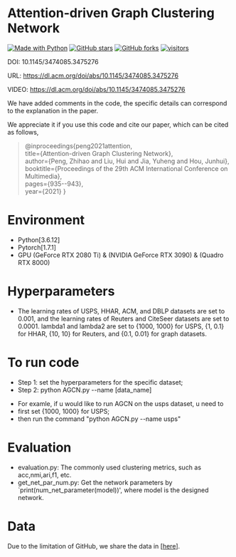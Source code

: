 # Attention-driven Graph Clustering Network

[python-img]: https://img.shields.io/github/languages/top/ZhihaoPENG-CityU/MM21---AGCN?color=lightgrey
[stars-img]: https://img.shields.io/github/stars/ZhihaoPENG-CityU/MM21---AGCN?color=yellow
[stars-url]: https://github.com/ZhihaoPENG-CityU/MM21---AGCN/stargazers
[fork-img]: https://img.shields.io/github/forks/ZhihaoPENG-CityU/MM21---AGCN?color=lightblue&label=fork
[fork-url]: https://github.com/ZhihaoPENG-CityU/MM21---AGCN/network/members
[visitors-img]: https://visitor-badge.glitch.me/badge?page_id=ZhihaoPENG-CityU.MM21---AGCN
[agcn-url]: https://github.com/ZhihaoPENG-CityU/MM21---AGCN

[![Made with Python][python-img]][agcn-url]
[![GitHub stars][stars-img]][stars-url]
[![GitHub forks][fork-img]][fork-url]
[![visitors][visitors-img]][agcn-url]



DOI: 10.1145/3474085.3475276

URL: https://dl.acm.org/doi/abs/10.1145/3474085.3475276

VIDEO: https://dl.acm.org/doi/abs/10.1145/3474085.3475276 

We have added comments in the code, the specific details can correspond to the explanation in the paper.

We appreciate it if you use this code and cite our paper, which can be cited as follows,
> @inproceedings{peng2021attention, <br>
>   title={Attention-driven Graph Clustering Network}, <br>
>   author={Peng, Zhihao and Liu, Hui and Jia, Yuheng and Hou, Junhui},  <br>
>   booktitle={Proceedings of the 29th ACM International Conference on Multimedia},  <br>
>   pages={935--943}, <br>
>   year={2021}
> } <br>

# Environment
+ Python[3.6.12]
+ Pytorch[1.7.1]
+ GPU (GeForce RTX 2080 Ti) & (NVIDIA GeForce RTX 3090) & (Quadro RTX 8000)

# Hyperparameters
+ The learning rates of USPS, HHAR, ACM, and DBLP datasets are set to 0.001, and the learning rates of Reuters and CiteSeer datasets are set to 0.0001. lambda1 and lambda2 are set to {1000, 1000} for USPS, {1, 0.1} for HHAR, {10, 10} for Reuters, and {0.1, 0.01} for graph datasets.

# To run code
+ Step 1: set the hyperparameters for the specific dataset;
+ Step 2: python AGCN.py --name [data_name]
* For examle, if u would like to run AGCN on the usps dataset, u need to
* first set {1000, 1000} for USPS;
* then run the command "python AGCN.py --name usps"

# Evaluation
+ evaluation.py: The commonly used clustering metrics, such as acc,nmi,ari,f1, etc.
+ get_net_par_num.py: Get the network parameters by `print(num_net_parameter(model))', where model is the designed network.

# Data
Due to the limitation of GitHub, we share the data in [<a href="https://drive.google.com/drive/folders/1D_kH2loUTH6fHfdwnVElUHVw1kHfflVV?usp=sharing">here</a>].
